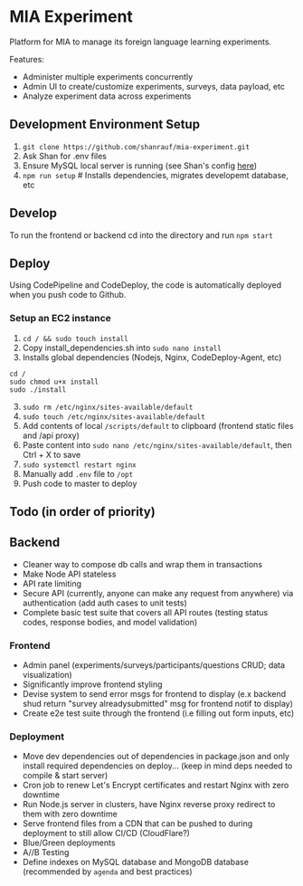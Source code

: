 # MIA Experiment

Platform for MIA to manage its foreign language learning experiments.

Features:

- Administer multiple experiments concurrently
- Admin UI to create/customize experiments, surveys, data payload, etc
- Analyze experiment data across experiments

## Development Environment Setup

1. `git clone https://github.com/shanrauf/mia-experiment.git`
2. Ask Shan for .env files
3. Ensure MySQL local server is running (see Shan's config [here](https://gyazo.com/1ea29a7b388c8b86dc9fc6ef9d455423))
4. `npm run setup` # Installs dependencies, migrates developemt database, etc

## Develop

To run the frontend or backend cd into the directory and run `npm start`

## Deploy

Using CodePipeline and CodeDeploy, the code is automatically deployed when you push code to Github.

### Setup an EC2 instance

1. `cd / && sudo touch install`
2. Copy install_dependencies.sh into `sudo nano install`
3. Installs global dependencies (Nodejs, Nginx, CodeDeploy-Agent, etc)

```
cd /
sudo chmod u+x install
sudo ./install
```

3. `sudo rm /etc/nginx/sites-available/default`
4. `sudo touch /etc/nginx/sites-available/default`
5. Add contents of local `/scripts/default` to clipboard (frontend static files and /api proxy)
6. Paste content into `sudo nano /etc/nginx/sites-available/default`, then Ctrl + X to save
7. `sudo systemctl restart nginx`
8. Manually add `.env` file to `/opt`
9. Push code to master to deploy

## Todo (in order of priority)

## Backend

- Cleaner way to compose db calls and wrap them in transactions
- Make Node API stateless
- API rate limiting
- Secure API (currently, anyone can make any request from anywhere) via authentication (add auth cases to unit tests)
- Complete basic test suite that covers all API routes (testing status codes, response bodies, and model validation)

### Frontend

- Admin panel (experiments/surveys/participants/questions CRUD; data visualization)
- Significantly improve frontend styling
- Devise system to send error msgs for frontend to display (e.x backend shud return "survey alreadysubmitted" msg for frontend notif to display)
- Create e2e test suite through the frontend (i.e filling out form inputs, etc)

### Deployment

- Move dev dependencies out of dependencies in package.json and only install required dependencies on deploy... (keep in mind deps needed to compile & start server)
- Cron job to renew Let's Encrypt certificates and restart Nginx with zero downtime
- Run Node.js server in clusters, have Nginx reverse proxy redirect to them with zero downtime
- Serve frontend files from a CDN that can be pushed to during deployment to still allow CI/CD (CloudFlare?)
- Blue/Green deployments
- A//B Testing
- Define indexes on MySQL database and MongoDB database (recommended by `agenda` and best practices)
